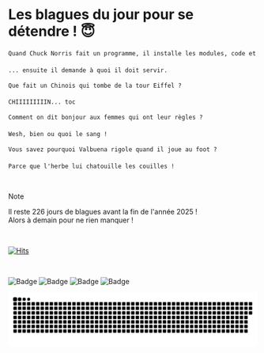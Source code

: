 
<h1>Les blagues du jour pour se détendre ! 😇</h1>

```diff
Quand Chuck Norris fait un programme, il installe les modules, code et vend le programme...

... ensuite il demande à quoi il doit servir.
```

```diff
Que fait un Chinois qui tombe de la tour Eiffel ?

CHIIIIIIIIIN... toc
```

```diff
Comment on dit bonjour aux femmes qui ont leur règles ?

Wesh, bien ou quoi le sang !
```

```diff
Vous savez pourquoi Valbuena rigole quand il joue au foot ?

Parce que l'herbe lui chatouille les couilles !
```

<br/>

> [!NOTE]
> Il reste 226 jours de blagues avant la fin de l'année 2025 ! <br/>
> Alors à demain pour ne rien manquer !

<br/>


[![Hits](https://hits.seeyoufarm.com/api/count/incr/badge.svg?url=https%3A%2F%2Fgithub.com%2FClems02%2Fhit-counter&count_bg=%23003E80&title_bg=%235C9FE1&icon=powershell.svg&icon_color=%23FFFFFF&title=Visite&edge_flat=false)](https://hits.seeyoufarm.com)


<br/>


![Badge](https://img.shields.io/badge/Last%20updated%20on-white?style=for-the-badge&logo=clockify)   ![Badge](https://img.shields.io/badge/20/05-white?style=for-the-badge) ![Badge](https://img.shields.io/badge/at-white?style=for-the-badge) ![Badge](https://img.shields.io/badge/03:28-white?style=for-the-badge)


<p align="center">
 <img width="1000" src="assets/github-snake.svg" alt="snake"/>
</p>
